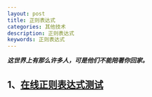 ```yaml
---
layout: post
title: 正则表达式
categories: 其他技术
description: 正则表达式
keywords: 正则表达式
---
```


***这世界上有那么许多人，可是他们不能陪著你回家。***  

## 1、[在线正则表达式测试](http://tool.oschina.net/regex/)


